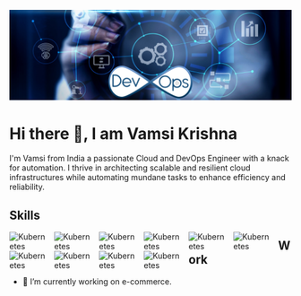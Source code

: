 ![Cloud and DevOps Engineer](https://github.com/VamsiKrishna-Kancherla/VamsiKrishna-Kancherla/blob/main/DevOps.webp)

# Hi there 👋, I am Vamsi Krishna
I'm Vamsi from India a passionate Cloud and DevOps Engineer with a knack for automation. I thrive in architecting scalable and resilient cloud infrastructures while automating mundane tasks to enhance efficiency and reliability.

## Skills
<img align="left" alt="Kubernetes" width="70px" style="padding-right:10px;" src="https://cdn.jsdelivr.net/gh/devicons/devicon/icons/kubernetes/kubernetes-plain-wordmark.svg"/>
<img align="left" alt="Kubernetes" width="70px" style="padding-right:10px;" src="https://cdn.jsdelivr.net/gh/devicons/devicon/icons/docker/docker-original-wordmark.svg"/>
<img align="left" alt="Kubernetes" width="70px" style="padding-right:10px;" src="https://cdn.jsdelivr.net/gh/devicons/devicon/icons/jenkins/jenkins-original.svg"/>
<img align="left" alt="Kubernetes" width="70px" style="padding-right:10px;" src="https://cdn.jsdelivr.net/gh/devicons/devicon/icons/git/git-original.svg"/>
<img align="left" alt="Kubernetes" width="70px" style="padding-right:10px;" src="https://cdn.jsdelivr.net/gh/devicons/devicon/icons/gitlab/gitlab-original-wordmark.svg"/>
<img align="left" alt="Kubernetes" width="70px" style="padding-right:10px;" src="https://cdn.jsdelivr.net/gh/devicons/devicon/icons/terraform/terraform-original-wordmark.svg"/>
<img align="left" alt="Kubernetes" width="70px" style="padding-right:10px;" src="https://cdn.jsdelivr.net/gh/devicons/devicon/icons/ansible/ansible-original-wordmark.svg"/>
<img align="left" alt="Kubernetes" width="70px" style="padding-right:10px;" src="https://cdn.jsdelivr.net/gh/devicons/devicon/icons/bash/bash-original.svg"/>
<img align="left" alt="Kubernetes" width="70px" style="padding-right:10px;" src="https://cdn.jsdelivr.net/gh/devicons/devicon/icons/python/python-original-wordmark.svg"/>
<img align="left" alt="Kubernetes" width="70px" style="padding-right:10px;" src="https://cdn.jsdelivr.net/gh/devicons/devicon/icons/mysql/mysql-original-wordmark.svg"/>

## Work
- 🔭 I’m currently working on e-commerce. 





